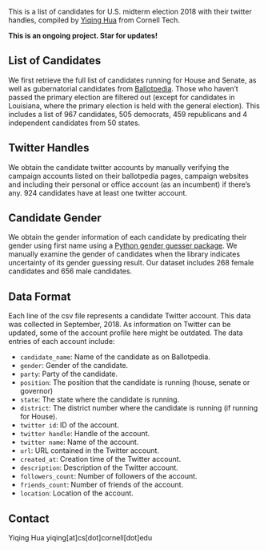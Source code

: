 This is a list of candidates for U.S. midterm election 2018 with their twitter handles, compiled by [Yiqing Hua](yiqing-hua.com) from Cornell Tech.

**This is an ongoing project. Star for updates!**

## List of Candidates
We first retrieve the full list of candidates running for House and Senate, as well as gubernatorial candidates from [Ballotpedia](https://ballotpedia.org/List_of_candidates_running_in_U.S._Congress_elections,_2018).
Those who haven’t passed the primary election are filtered out (except for candidates in Louisiana, where the primary election is held with the general election).
This includes a list of 967 candidates, 505 democrats, 459 republicans and 4 independent candidates from 50 states.

## Twitter Handles
We obtain the candidate twitter accounts by manually verifying the campaign accounts listed on their ballotpedia pages, campaign websites and including their personal or office account (as an incumbent) if there’s any.
924 candidates have at least one twitter account.

## Candidate Gender
We obtain the gender information of each candidate by predicating their gender using first name using a [Python gender guesser package](https://pypi.org/project/gender-guesser/).
We manually examine the gender of candidates when the library indicates uncertainty of its gender guessing result.
Our dataset includes 268 female candidates and 656 male candidates.

## Data Format
Each line of the csv file represents a candidate Twitter account. This data was collected in September, 2018. As information on Twitter can be updated, some of the account profile here might be outdated. The data entries of each account include:
- `candidate_name`: Name of the candidate as on Ballotpedia.
- `gender`: Gender of the candidate.
- `party`: Party of the candidate.
- `position`: The position that the candidate is running (house, senate or governor)
- `state`: The state where the candidate is running.
- `district`: The district number where the candidate is running (if running for House).
- `twitter id`: ID of the account.
- `twitter handle`: Handle of the account.
- `twitter name`: Name of the account.
- `url`: URL contained in the Twitter account.
- `created_at`: Creation time of the Twitter account.
- `description`: Description of the Twitter account.
- `followers_count`: Number of followers of the account.
- `friends_count`: Number of friends of the account.
- `location`: Location of the account.

## Contact
Yiqing Hua
yiqing[at]cs[dot]cornell[dot]edu
